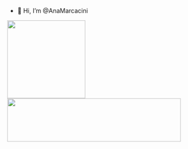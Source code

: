 - 👋 Hi, I’m @AnaMarcacini
<!--- - 👀 I’m interested in ...
- 🌱 I’m currently learning ...
- 💞️ I’m looking to collaborate on ...
- 📫 How to reach me ... --->

<!---
AnaMarcacini/AnaMarcacini is a ✨ special ✨ repository because its `README.md` (this file) appears on your GitHub profile.
You can click the Preview link to take a look at your changes.
--->


 <div>
  <a href="https://www.linkedin.com/in/ana-helena-marcacini-a06387178">
  <img height="180em" src="https://github-readme-stats.vercel.app/api?username=AnaMarcacini&show_icons=true&theme=dracula&include_all_commits=true&count_private=true"/>
  <img height="100em" width="400em" src="https://github-readme-stats.vercel.app/api/top-langs/?username=AnaMarcacini&layout=compact&langs_count=7&theme=dracula"/>
</div>
